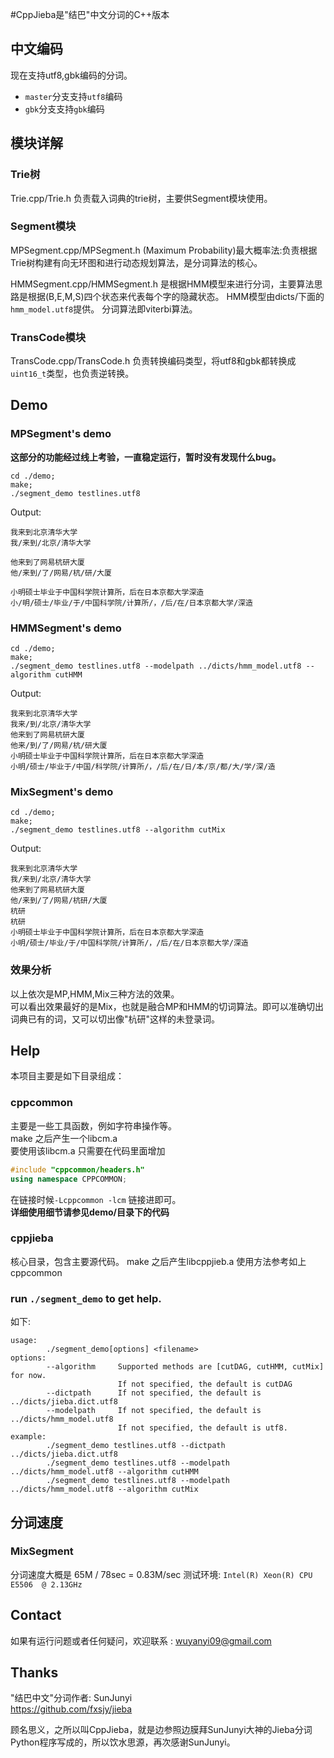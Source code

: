 #CppJieba是"结巴"中文分词的C++版本

## 中文编码

现在支持utf8,gbk编码的分词。   

- `master`分支支持`utf8`编码   
- `gbk`分支支持`gbk`编码


## 模块详解

### Trie树
Trie.cpp/Trie.h 负责载入词典的trie树，主要供Segment模块使用。

### Segment模块

MPSegment.cpp/MPSegment.h 
(Maximum Probability)最大概率法:负责根据Trie树构建有向无环图和进行动态规划算法，是分词算法的核心。

HMMSegment.cpp/HMMSegment.h
是根据HMM模型来进行分词，主要算法思路是根据(B,E,M,S)四个状态来代表每个字的隐藏状态。
HMM模型由dicts/下面的`hmm_model.utf8`提供。
分词算法即viterbi算法。


### TransCode模块

TransCode.cpp/TransCode.h 负责转换编码类型，将utf8和gbk都转换成`uint16_t`类型，也负责逆转换。



## Demo

### MPSegment's demo

__这部分的功能经过线上考验，一直稳定运行，暂时没有发现什么bug。__

```
cd ./demo;
make;
./segment_demo testlines.utf8
```

Output:
```
我来到北京清华大学
我/来到/北京/清华大学

他来到了网易杭研大厦
他/来到/了/网易/杭/研/大厦

小明硕士毕业于中国科学院计算所，后在日本京都大学深造
小/明/硕士/毕业/于/中国科学院/计算所/，/后/在/日本京都大学/深造
```

### HMMSegment's demo

```
cd ./demo;
make;
./segment_demo testlines.utf8 --modelpath ../dicts/hmm_model.utf8 --algorithm cutHMM
```

Output:
```
我来到北京清华大学
我来/到/北京/清华大学
他来到了网易杭研大厦
他来/到/了/网易/杭/研大厦
小明硕士毕业于中国科学院计算所，后在日本京都大学深造
小明/硕士/毕业于/中国/科学院/计算所/，/后/在/日/本/京/都/大/学/深/造
```

### MixSegment's demo
```
cd ./demo;
make;
./segment_demo testlines.utf8 --algorithm cutMix
```

Output:
```
我来到北京清华大学
我/来到/北京/清华大学
他来到了网易杭研大厦
他/来到/了/网易/杭研/大厦
杭研
杭研
小明硕士毕业于中国科学院计算所，后在日本京都大学深造
小明/硕士/毕业/于/中国科学院/计算所/，/后/在/日本京都大学/深造
```

### 效果分析

以上依次是MP,HMM,Mix三种方法的效果。  
可以看出效果最好的是Mix，也就是融合MP和HMM的切词算法。即可以准确切出词典已有的词，又可以切出像"杭研"这样的未登录词。

## Help

本项目主要是如下目录组成：

### cppcommon 

主要是一些工具函数，例如字符串操作等。    
make 之后产生一个libcm.a    
要使用该libcm.a 只需要在代码里面增加  
```cpp
#include "cppcommon/headers.h"  
using namespace CPPCOMMON;  
``` 
在链接时候`-Lcppcommon -lcm` 链接进即可。  
__详细使用细节请参见demo/目录下的代码__  

### cppjieba
核心目录，包含主要源代码。
make 之后产生libcppjieb.a
使用方法参考如上cppcommon



### run `./segment_demo` to get help.

如下:
```
usage:
        ./segment_demo[options] <filename>
options:
        --algorithm     Supported methods are [cutDAG, cutHMM, cutMix] for now.
                        If not specified, the default is cutDAG
        --dictpath      If not specified, the default is ../dicts/jieba.dict.utf8
        --modelpath     If not specified, the default is ../dicts/hmm_model.utf8
                        If not specified, the default is utf8.
example:
        ./segment_demo testlines.utf8 --dictpath ../dicts/jieba.dict.utf8
        ./segment_demo testlines.utf8 --modelpath ../dicts/hmm_model.utf8 --algorithm cutHMM
        ./segment_demo testlines.utf8 --modelpath ../dicts/hmm_model.utf8 --algorithm cutMix

```

## 分词速度

### MixSegment

分词速度大概是 65M / 78sec = 0.83M/sec
测试环境: `Intel(R) Xeon(R) CPU  E5506  @ 2.13GHz`


## Contact

如果有运行问题或者任何疑问，欢迎联系 : wuyanyi09@gmail.com

## Thanks

"结巴中文"分词作者: SunJunyi  
https://github.com/fxsjy/jieba

顾名思义，之所以叫CppJieba，就是边参照边膜拜SunJunyi大神的Jieba分词Python程序写成的，所以饮水思源，再次感谢SunJunyi。


